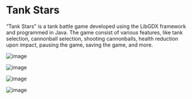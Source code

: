 # Tank Stars

“Tank Stars” is a tank battle game developed using the LibGDX framework and programmed in Java. The game consist of various features, like tank selection, cannonball selection, shooting cannonballs, health reduction upon impact, pausing the game, saving the game,
and more.

![image](https://github.com/shreyas21563/Tank-Star/assets/108022785/495eeaae-688f-47f6-8c42-7fcfa698362a)

![image](https://github.com/shreyas21563/Tank-Star/assets/108022785/c73ac1cc-f897-48ad-be8d-0d9c1471a877)

![image](https://github.com/shreyas21563/Tank-Star/assets/108022785/6b60b30f-8623-47cf-9670-5f64fb837292)

![image](https://github.com/shreyas21563/Tank-Star/assets/108022785/018a7f45-f579-4da0-87dd-1947d1d31307)
